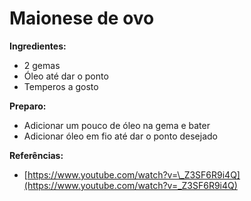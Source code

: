 # Maionese de ovo

**Ingredientes:**

* 2 gemas
* Óleo até dar o ponto
* Temperos a gosto

**Preparo:**

* Adicionar um pouco de óleo na gema e bater
* Adicionar óleo em fio até dar o ponto desejado

**Referências:**

* [https://www.youtube.com/watch?v=\_Z3SF6R9i4Q](https://www.youtube.com/watch?v=_Z3SF6R9i4Q)

